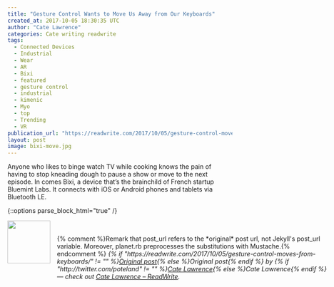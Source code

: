 ```yaml
---
title: "Gesture Control Wants to Move Us Away from Our Keyboards"
created_at: 2017-10-05 18:30:35 UTC
author: "Cate Lawrence"
categories: Cate writing readwrite
tags: 
  - Connected Devices
  - Industrial
  - Wear
  - AR
  - Bixi
  - featured
  - gesture control
  - industrial
  - kimenic
  - Myo
  - top
  - Trending
  - VR
publication_url: "https://readwrite.com/2017/10/05/gesture-control-moves-from-keyboards/"
layout: post
image: bixi-move.jpg
---
```

Anyone who likes to binge watch TV while cooking knows the pain of having to stop kneading dough to pause a show or move to the next episode. In comes Bixi, a device that’s the brainchild of&nbsp;French startup Bluemint Labs. It connects with iOS or Android phones and tablets via Bluetooth LE.


{::options parse_block_html="true" /}
<div class="author">
   <img src="http://www.rss-specifications.com/rss-spec-rss.gif" style="width: 96px; height: 96;">
   <span style="position: absolute; padding: 32px 15px;">{% comment %}Remark that post_url refers to the *original* post url, not Jekyll's post_url variable. Moreover, planet.rb preprocesses the substitutions with Mustache.{% endcomment %}
      <i>{% if "https://readwrite.com/2017/10/05/gesture-control-moves-from-keyboards/" != "" %}<a href="https://readwrite.com/2017/10/05/gesture-control-moves-from-keyboards/">Original post</a>{% else %}Original post{% endif %} by {% if "http://twitter.com/poteland" != "" %}<a href="http://twitter.com/poteland">Cate Lawrence</a>{% else %}Cate Lawrence{% endif %} &mdash; check out <a href="https://readwrite.com">Cate Lawrence – ReadWrite</a>.</i>
  </span>
</div>
